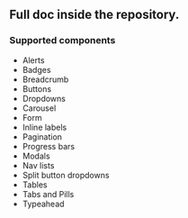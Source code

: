 ## Full doc inside the repository.

### Supported components
* Alerts
* Badges
* Breadcrumb
* Buttons
* Dropdowns
* Carousel
* Form
* Inline labels
* Pagination
* Progress bars
* Modals
* Nav lists
* Split button dropdowns
* Tables
* Tabs and Pills
* Typeahead